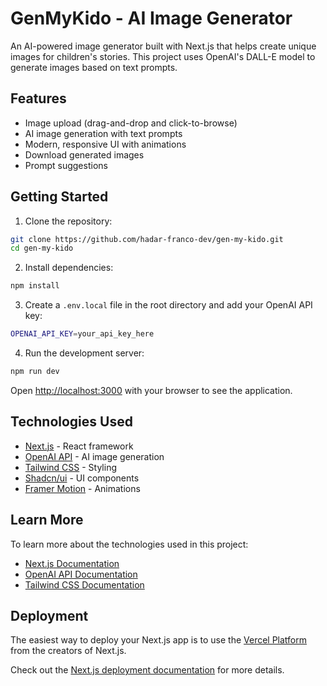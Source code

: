 # GenMyKido - AI Image Generator

An AI-powered image generator built with Next.js that helps create unique images for children's stories. This project uses OpenAI's DALL-E model to generate images based on text prompts.

## Features

- Image upload (drag-and-drop and click-to-browse)
- AI image generation with text prompts
- Modern, responsive UI with animations
- Download generated images
- Prompt suggestions

## Getting Started

1. Clone the repository:
```bash
git clone https://github.com/hadar-franco-dev/gen-my-kido.git
cd gen-my-kido
```

2. Install dependencies:
```bash
npm install
```

3. Create a `.env.local` file in the root directory and add your OpenAI API key:
```bash
OPENAI_API_KEY=your_api_key_here
```

4. Run the development server:
```bash
npm run dev
```

Open [http://localhost:3000](http://localhost:3000) with your browser to see the application.

## Technologies Used

- [Next.js](https://nextjs.org) - React framework
- [OpenAI API](https://openai.com) - AI image generation
- [Tailwind CSS](https://tailwindcss.com) - Styling
- [Shadcn/ui](https://ui.shadcn.com) - UI components
- [Framer Motion](https://www.framer.com/motion) - Animations

## Learn More

To learn more about the technologies used in this project:

- [Next.js Documentation](https://nextjs.org/docs)
- [OpenAI API Documentation](https://platform.openai.com/docs)
- [Tailwind CSS Documentation](https://tailwindcss.com/docs)

## Deployment

The easiest way to deploy your Next.js app is to use the [Vercel Platform](https://vercel.com/new) from the creators of Next.js.

Check out the [Next.js deployment documentation](https://nextjs.org/docs/app/building-your-application/deploying) for more details.
